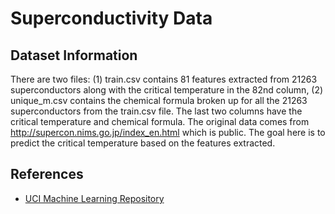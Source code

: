 # Superconductivity Data

## Dataset Information
There are two files: (1) train.csv contains 81 features extracted from 21263 superconductors along with the critical temperature in the 82nd column, (2) unique_m.csv contains the chemical formula broken up for all the 21263 superconductors from the train.csv file.  The last two columns have the critical temperature and chemical formula.  The original data comes from http://supercon.nims.go.jp/index_en.html which is public.  The goal here is to predict the critical temperature based on the features extracted.

## References
- [UCI Machine Learning Repository](https://archive.ics.uci.edu/dataset/464/superconductivty+data)

